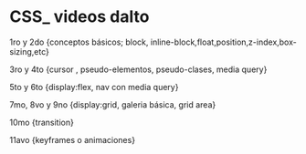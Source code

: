 # CSS_ videos dalto

1ro y 2do {conceptos básicos; block, inline-block,float,position,z-index,box-sizing,etc}

3ro y 4to {cursor , pseudo-elementos, pseudo-clases, media query}

5to y 6to {display:flex, nav con media query}

7mo, 8vo y 9no {display:grid, galeria básica, grid area}

10mo {transition}

11avo {keyframes o animaciones}
